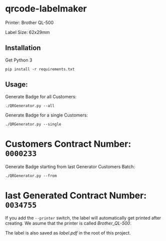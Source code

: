 # qrcode-labelmaker

Printer: Brother QL-500

Label Size: 62x29mm

## Installation
Get Python 3

```
pip install -r requirements.txt
```

## Usage:
Generate Badge for all Customers: 
```
./QRGenerator.py --all
```

Generate Badge for a single Customers: 
```
./QRGenerator.py --single
```
# Customers Contract Number: `0000233`

Generate Badge starting from last Generator Customers Batch: 
```
./QRGenerator.py --from
```
# last Generated Contract Number: `0034755`
If you add the `--printer` switch, the label will automatically get printed
after creating. We asume that the printer is called *Brother_QL-500*.

The label is also saved as *label.pdf* in the root of this project.
